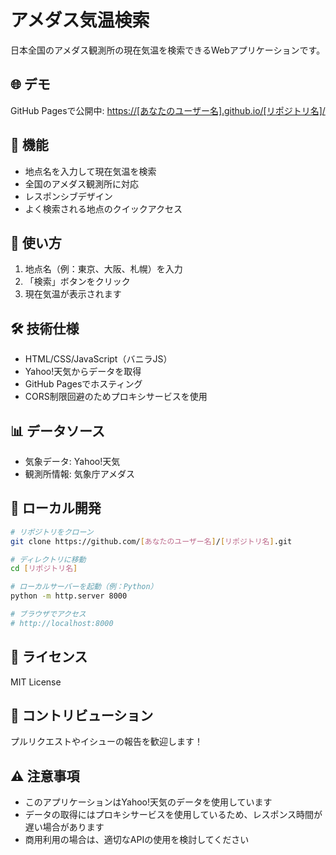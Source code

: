 # アメダス気温検索

日本全国のアメダス観測所の現在気温を検索できるWebアプリケーションです。

## 🌐 デモ

GitHub Pagesで公開中: [https://[あなたのユーザー名].github.io/[リポジトリ名]/](https://[あなたのユーザー名].github.io/[リポジトリ名]/)

## 🚀 機能

- 地点名を入力して現在気温を検索
- 全国のアメダス観測所に対応
- レスポンシブデザイン
- よく検索される地点のクイックアクセス

## 📱 使い方

1. 地点名（例：東京、大阪、札幌）を入力
2. 「検索」ボタンをクリック
3. 現在気温が表示されます

## 🛠️ 技術仕様

- HTML/CSS/JavaScript（バニラJS）
- Yahoo!天気からデータを取得
- GitHub Pagesでホスティング
- CORS制限回避のためプロキシサービスを使用

## 📊 データソース

- 気象データ: Yahoo!天気
- 観測所情報: 気象庁アメダス

## 🔧 ローカル開発

```bash
# リポジトリをクローン
git clone https://github.com/[あなたのユーザー名]/[リポジトリ名].git

# ディレクトリに移動
cd [リポジトリ名]

# ローカルサーバーを起動（例：Python）
python -m http.server 8000

# ブラウザでアクセス
# http://localhost:8000
```

## 📝 ライセンス

MIT License

## 🤝 コントリビューション

プルリクエストやイシューの報告を歓迎します！

## ⚠️ 注意事項

- このアプリケーションはYahoo!天気のデータを使用しています
- データの取得にはプロキシサービスを使用しているため、レスポンス時間が遅い場合があります
- 商用利用の場合は、適切なAPIの使用を検討してください